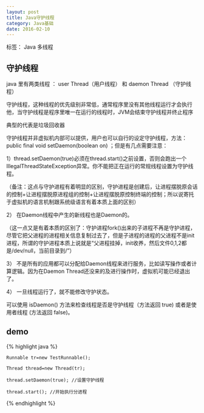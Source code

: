 ```yaml
---
layout: post
title: Java守护线程
category: Java基础
date: 2016-02-10
---
```


标签： Java 多线程


<!-- more -->




## 守护线程

java 里有两类线程 ： user Thread（用户线程） 和 daemon  Thread （守护线程）

守护线程，这种线程的优先级别非常低，通常程序里没有其他线程运行才会执行他，当守护线程是程序里唯一在运行的线程时，JVM会结束守护线程并终止程序

典型的代表是垃圾回收器

 守护线程并非虚拟机内部可以提供，用户也可以自行的设定守护线程，方法：public final void setDaemon(boolean on) ；但是有几点需要注意：

1）thread.setDaemon(true)必须在thread.start()之前设置，否则会跑出一个IllegalThreadStateException异常。你不能把正在运行的常规线程设置为守护线程。

（备注：这点与守护进程有着明显的区别，守护进程是创建后，让进程摆脱原会话的控制+让进程摆脱原进程组的控制+让进程摆脱原控制终端的控制；所以说寄托于虚拟机的语言机制跟系统级语言有着本质上面的区别）

2） 在Daemon线程中产生的新线程也是Daemon的。

（这一点又是有着本质的区别了：守护进程fork()出来的子进程不再是守护进程，尽管它把父进程的进程相关信息复制过去了，但是子进程的进程的父进程不是init进程，所谓的守护进程本质上说就是“父进程挂掉，init收养，然后文件0,1,2都是/dev/null，当前目录到/”）

3） 不是所有的应用都可以分配给Daemon线程来进行服务，比如读写操作或者计算逻辑。因为在Daemon Thread还没来的及进行操作时，虚拟机可能已经退出了。

4） 一旦线程运行了，就不能修改守护状态。

可以使用 isDaemon() 方法来检查线程是否是守护线程（方法返回 true) 或者是使用者线程 (方法返回 false)。

## demo


>
{% highlight java %}

    Runnable tr=new TestRunnable();

    Thread thread=new Thread(tr);

    thread.setDaemon(true); //设置守护线程

    thread.start(); //开始执行分进程

{% endhighlight %}






